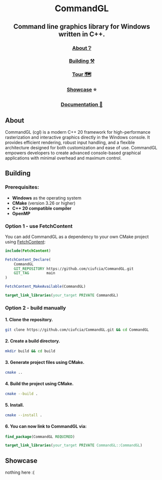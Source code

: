 <div align="center">

# CommandGL

## Command line graphics library for Windows written in C++.

### [About ❔](#about)
### [Building ⚒️](#building)
### [Tour 🗺️](examples/tour/table_of_contents.md)
### [Showcase](#showcase) ⭐
### [Documentation 📘](https://ciufcia.github.io/CommandGL/)

</div>

## About

CommandGL (cgl) is a modern C++ 20 framework for high-performance rasterization and interactive graphics directly in the Windows console. It provides efficient rendering, robust input handling, and a flexible architecture designed for both customization and ease of use. CommandGL empowers developers to create advanced console-based graphical applications with minimal overhead and maximum control.

## Building

### Prerequisites:

- **Windows** as the operating system
- **CMake** (version 3.26 or higher)
- **C++ 20 compatible compiler**
- **OpenMP**

### Option 1 - use FetchContent

You can add CommandGL as a dependency to your own CMake project using [FetchContent](https://cmake.org/cmake/help/latest/module/FetchContent.html):

```cmake
include(FetchContent)

FetchContent_Declare(
    CommandGL
    GIT_REPOSITORY https://github.com/ciufcia/CommandGL.git
    GIT_TAG        main
)

FetchContent_MakeAvailable(CommandGL)

target_link_libraries(your_target PRIVATE CommandGL)
```
### Option 2 - build manually

#### 1. Clone the repository.

```sh
git clone https://github.com/ciufcia/CommandGL.git && cd CommandGL
```

#### 2. Create a build directory.

```sh
mkdir build && cd build
```

#### 3. Generate project files using CMake.

```sh
cmake ..
```

#### 4. Build the project using CMake.

```sh
cmake --build .
```

#### 5. Install.

```sh
cmake --install .
```

#### 6. You can now link to CommandGL via:

```cmake
find_package(CommandGL REQUIRED)

target_link_libraries(your_target PRIVATE CommandGL::CommandGL)
```

## Showcase

nothing here :(